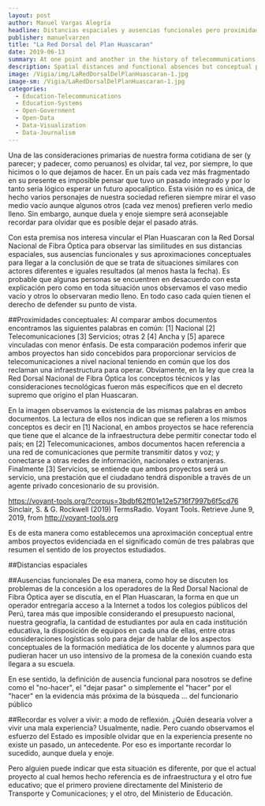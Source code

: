 ```yaml
---
layout: post
author: Manuel Vargas Alegría
headline: Distancias espaciales y ausencias funcionales pero proximidades conceptuales en el Plan Huascaran y la Red Dorsal Nacional de Fibra Óptica: similares situaciones y diferentes actores. 
publisher: manuelvarzen
title: "La Red Dorsal del Plan Huascaran"
date: 2019-06-13
summary: At one point and another in the history of telecommunications in Peru, there have been two similar initiatives: the Huascaran plan (2001) and the Fiber Optic Dorsal Network (2012). Both are similar in concept, in their functional absences and in their spatial distances.
description: Spatial distances and functional absences but conceptual proximities in the Huascaran Plan and the National Fiber Optic Dorsal Network: similar situations and different actors.
image: /Vigia/img/LaRedDorsalDelPlanHuascaran-1.jpg
image-sm: /Vigia/LaRedDorsalDelPlanHuascaran-1.jpg
categories:
  - Education-Telecommunications  
  - Education-Systems
  - Open-Government
  - Open-Data
  - Data-Visualization
  - Data-Journalism
---
```


Una de las consideraciones primarias de nuestra forma cotidiana de ser (y parecer; y padecer, como peruanos) es olvidar, tal vez, por siempre, lo que hicimos o lo que dejamos de hacer. En un país cada vez más fragmentado en su presente es imposible pensar que tuvo un pasado integrado y por lo tanto seria lógico esperar un futuro apocalíptico. Esta visión no es única, de hecho varios personajes de nuestra sociedad refieren siempre mirar el vaso medio vacío aunque algunos otros (cada vez menos) prefieren verlo medio lleno. Sin embargo, aunque duela y enoje siempre será aconsejable recordar para olvidar que es posible dejar el pasado atrás. 

Con esta premisa nos interesa vincular el Plan Huascaran con la Red Dorsal Nacional de Fibra Óptica para observar las similitudes en sus distancias espaciales, sus ausencias funcionales y sus aproximaciones conceptuales para llegar a la conclusión de que se trata de situaciones similares con actores diferentes e iguales resultados (al menos hasta la fecha). Es probable que algunas personas se encuentren en desacuerdo con esta explicación pero como en toda situación unos observamos el vaso medio vacío y otros lo observaran medio lleno. En todo caso cada quien tienen el derecho de defender su punto de vista. 

##Proximidades conceptuales: 
Al comparar ambos documentos encontramos las siguientes palabras en común: [1] Nacional [2] Telecomunicaciones [3] Servicios; otras 2 [4] Ancha y [5] aparece vinculadas con menor énfasis. De esta comparación podemos inferir que ambos proyectos han sido concebidos para proporcionar servicios de telecomunicaciones a nivel nacional teniendo en común que los dos reclaman una infraestructura para operar. Obviamente, en la ley que crea la Red Dorsal Nacional de Fibra Óptica los conceptos técnicos y las consideraciones tecnológicas fueron más específicos que en el decreto supremo que origino el plan Huascaran. 

En la imagen observamos la existencia de las mismas palabras en ambos documentos. La lectura de ellos nos indican que se refieren a los mismos conceptos es decir en [1] Nacional, en ambos proyectos se hace referencia que tiene que el alcance de la infraestructura debe permitir conectar todo el país; en [2] Telecomunicaciones, ambos documentos hacen referencia a una red de comunicaciones que permite transmitir datos y voz; y conectarse a otras redes de información, nacionales o extranjeras. Finalmente [3] Servicios, se entiende que ambos proyectos será un servicio, una prestación que el ciudadano tendrá disponible a través de un agente privado concesionario de su provisión. 


https://voyant-tools.org/?corpus=3bdbf62ff01e12e5716f7997b6f5cd76
Sinclair, S. & G. Rockwell (2019) TermsRadio. Voyant Tools. Retrieve June 9, 2019, from http://voyant-tools.org




Es de esta manera como establecemos una aproximación conceptual entre ambos proyectos evidenciada en el significado común de tres palabras que resumen el sentido de los proyectos estudiados. 

##Distancias espaciales






##Ausencias funcionales 
De esa manera, como hoy se discuten los problemas de la concesión a los operadores de la Red Dorsal Nacional de Fibra Óptica ayer se discutía, en el Plan Huascaran, la forma en que un operador entregaría acceso a la Internet a todos los colegios públicos del Perú, tarea más que imposible considerando el presupuesto nacional, nuestra geografía, la cantidad de estudiantes por aula en cada institución educativa, la disposición de equipos en cada una de ellas, entre otras consideraciones logísticas solo para dejar de hablar de los aspectos conceptuales de la formación mediática de los docente y alumnos para que pudieran hacer un uso intensivo de la promesa de la conexión cuando esta llegara a su escuela. 

En ese sentido, la definición de ausencia funcional para nosotros se define como el "no-hacer", el "dejar pasar" o simplemente el "hacer" por el "hacer" en la evidencia más próxima de la búsqueda ... del funcionario público 


##Recordar es volver a vivir: a modo de reflexión. 
¿Quién desearía volver a vivir una mala experiencia? Usualmente, nadie. Pero cuando observamos el esfuerzo del Estado es imposible olvidar que en la experiencia presente no existe un pasado, un antecedente. Por eso es importante recordar lo sucedido, aunque duela y enoje. 

Pero alguien puede indicar que esta situación es diferente, por que el actual proyecto al cual hemos hecho referencia es de infraestructura y el otro fue educativo; que el primero proviene directamente del Ministerio de Transporte y Comunicaciones; y el otro, del Ministerio de Educación. 
